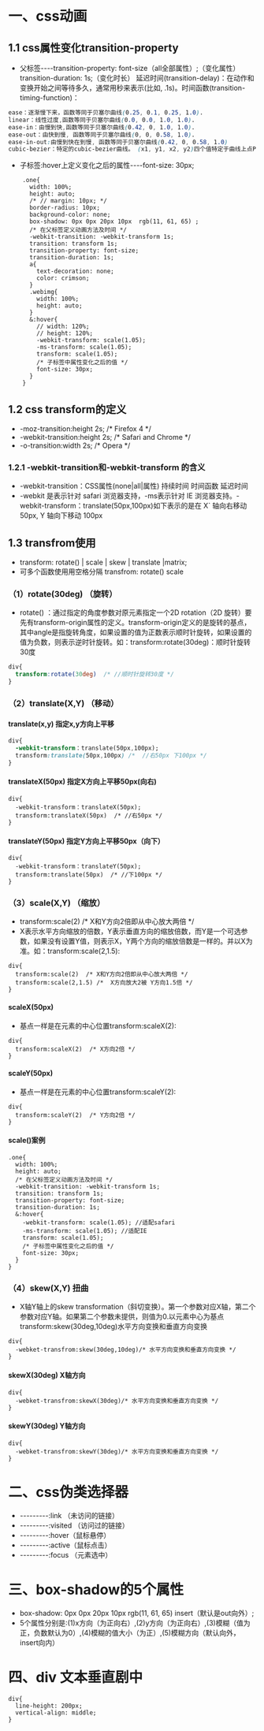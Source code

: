 
# 一、css动画
## 1.1 css属性变化transition-property
- 父标签----transition-property: font-size（all全部属性）;（变化属性）transition-duration: 1s;（变化时长） 延迟时间(transition-delay)：在动作和变换开始之间等待多久，通常用秒来表示(比如,
.1s)。时间函数(transition-timing-function)：
```css
ease：逐渐慢下来，函数等同于贝塞尔曲线(0.25, 0.1, 0.25, 1.0).
linear：线性过度,函数等同于贝塞尔曲线(0.0, 0.0, 1.0, 1.0).
ease-in：由慢到快,函数等同于贝塞尔曲线(0.42, 0, 1.0, 1.0).
ease-out：由快到慢, 函数等同于贝塞尔曲线(0, 0, 0.58, 1.0).
ease-in-out:由慢到快在到慢, 函数等同于贝塞尔曲线(0.42, 0, 0.58, 1.0)
cubic-bezier：特定的cubic-bezier曲线。 (x1, y1, x2, y2)四个值特定于曲线上点P1和点P2。所有值需在[0, 1]区域内，否则无效。
```
- 子标签:hover上定义变化之后的属性----font-size: 30px;
```less
    .one{
      width: 100%;
      height: auto;
      /* // margin: 10px; */
      border-radius: 10px;
      background-color: none;
      box-shadow: 0px 0px 20px 10px  rgb(11, 61, 65) ;
      /* 在父标签定义动画方法及时间 */
      -webkit-transition: -webkit-transform 1s;
      transition: transform 1s;      
      transition-property: font-size;
      transition-duration: 1s;       
      a{
        text-decoration: none;
        color: crimson;
      }
      .webimg{
        width: 100%;
        height: auto;
      }
      &:hover{
        // width: 120%;
        // height: 120%;
        -webkit-transform: scale(1.05);
        -ms-transform: scale(1.05);
        transform: scale(1.05);
        /* 子标签中属性变化之后的值 */
        font-size: 30px;
      }      
    }
```
## 1.2 css transform的定义
- -moz-transition:height 2s; /* Firefox 4 */
- -webkit-transition:height 2s; /* Safari and Chrome */
- -o-transition:width 2s; /* Opera */
### 1.2.1 -webkit-transition和-webkit-transform 的含义
- -webkit-transition：CSS属性(none|all|属性)  持续时间  时间函数  延迟时间
- -webkit 是表示针对 safari 浏览器支持，-ms表示针对 IE 浏览器支持。-webkit-transform：translate(50px,100px)如下表示的是在 X` 轴向右移动 50px, Y 轴向下移动 100px
## 1.3 transfrom使用
- transform: rotate() | scale | skew | translate |matrix;
- 可多个函数使用用空格分隔 transfrom: rotate() scale
### （1）rotate(30deg) （旋转） 
- rotate() ：通过指定的角度参数对原元素指定一个2D rotation（2D 旋转）要先有transform-origin属性的定义。transform-origin定义的是旋转的基点，其中angle是指旋转角度，如果设置的值为正数表示顺时针旋转，如果设置的值为负数，则表示逆时针旋转。如：transform:rotate(30deg)：顺时针旋转30度
```css
div{
  transform:rotate(30deg)  /* //顺时针旋转30度 */
}
```
### （2）translate(X,Y) （移动）
#### translate(x,y) 指定x,y方向上平移
```css
div{
  -webkit-transform：translate(50px,100px);
  transform:translate(50px,100px) /*  //右50px 下100px */
}
```
#### translateX(50px) 指定X方向上平移50px(向右)
```less
div{
  -webkit-transform：translateX(50px);
  transform:translateX(50px)  /* //右50px */
}
```
#### translateY(50px) 指定Y方向上平移50px（向下）
```less
div{
  -webkit-transform：translateY(50px);
  transform:translate(50px)  /* //下100px */
}
```
### （3）scale(X,Y) （缩放）
- transform:scale(2)  /* X和Y方向2倍即从中心放大两倍 */
- X表示水平方向缩放的倍数，Y表示垂直方向的缩放倍数，而Y是一个可选参数，如果没有设置Y值，则表示X，Y两个方向的缩放倍数是一样的。并以X为准。如：transform:scale(2,1.5):
```less
div{
  transform:scale(2)  /* X和Y方向2倍即从中心放大两倍 */
  transform:scale(2,1.5) /*  X方向放大2被 Y方向1.5倍 */
}
```
#### scaleX(50px)
- 基点一样是在元素的中心位置transform:scaleX(2):
```less
div{
  transform:scaleX(2)  /* X方向2倍 */
}
```
#### scaleY(50px)
- 基点一样是在元素的中心位置transform:scaleY(2):
```less
div{
  transform:scaleY(2)  /* Y方向2倍 */
}
```
#### scale()案例
```less
.one{
  width: 100%;
  height: auto;
  /* 在父标签定义动画方法及时间 */
  -webkit-transition: -webkit-transform 1s;
  transition: transform 1s;      
  transition-property: font-size;
  transition-duration: 1s;     
  &:hover{
    -webkit-transform: scale(1.05); //适配safari
    -ms-transform: scale(1.05); //适配IE
    transform: scale(1.05);
    /* 子标签中属性变化之后的值 */
    font-size: 30px;
  }      
}
```
### （4）skew(X,Y) 扭曲
- X轴Y轴上的skew transformation（斜切变换）。第一个参数对应X轴，第二个参数对应Y轴。如果第二个参数未提供，则值为0.以元素中心为基点transform:skew(30deg,10deg)水平方向变换和垂直方向变换
```less
div{
  -webket-transfrom:skew(30deg,10deg)/* 水平方向变换和垂直方向变换 */
}
```
#### skewX(30deg) X轴方向
```less
div{
  -webket-transfrom:skewX(30deg)/* 水平方向变换和垂直方向变换 */
}
```
#### skewY(30deg) Y轴方向
```less
div{
  -webket-transfrom:skewY(30deg)/* 水平方向变换和垂直方向变换 */
}
```
# 二、css伪类选择器
- ---------:link （未访问的链接）
- ---------:visited （访问过的链接）
- ---------:hover（鼠标悬停）
- ---------:active（鼠标点击）
- ---------:focus （元素选中）
# 三、box-shadow的5个属性
- box-shadow: 0px 0px 20px 10px  rgb(11, 61, 65) insert（默认是out向外）;
- 5个属性分别是:(1)x方向（为正向右）,(2)y方向（为正向右）,(3)模糊（值为正，负数默认为0）,(4)模糊的值大小（为正）,(5)模糊方向（默认向外，insert向内）
# 四、div 文本垂直剧中
```less
div{
  line-height: 200px;
  vertical-align: middle;
}
```